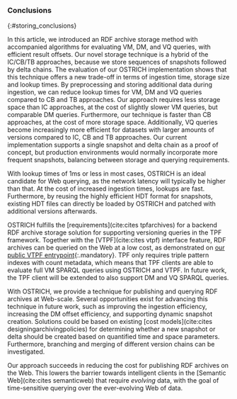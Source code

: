 <div class="printonly empty-page">&nbsp;</div>

### Conclusions
{:#storing_conclusions}

In this article, we introduced an RDF archive storage method with accompanied algorithms for evaluating VM, DM, and VQ queries,
with efficient result offsets.
Our novel storage technique is a hybrid of the IC/CB/TB approaches, because we store sequences of snapshots followed by delta chains.
The evaluation of our OSTRICH implementation shows that this technique offers a new trade-off in terms of ingestion time, storage size and lookup times.
By preprocessing and storing additional data during ingestion, we can reduce lookup times for VM, DM and VQ queries compared to CB and TB approaches.
Our approach requires less storage space than IC approaches, at the cost of slightly slower VM queries, but comparable DM queries.
Furthermore, our technique is faster than CB approaches, at the cost of more storage space.
Additionally, VQ queries become increasingly more efficient for datasets with larger amounts of versions compared to IC, CB and TB approaches.
Our current implementation supports a single snapshot and delta chain
as a proof of concept,
but production environments would normally incorporate more frequent snapshots,
balancing between storage and querying requirements.

With lookup times of 1ms or less in most cases, OSTRICH is an ideal candidate for Web querying,
as the network latency will typically be higher than that.
At the cost of increased ingestion times, lookups are fast.
Furthermore, by reusing the highly efficient HDT format for snapshots,
existing HDT files can directly be loaded by OSTRICH
and patched with additional versions afterwards.

OSTRICH fulfills the [requirements](cite:cites tpfarchives) for a backend RDF archive storage solution
for supporting versioning queries in the TPF framework.
Together with the [VTPF](cite:cites vtpf) interface feature, RDF archives can be queried on the Web at a low cost,
as demonstrated on [our public VTPF entrypoint](http://versioned.linkeddatafragments.org/bear){:.mandatory}.
TPF only requires triple pattern indexes with count metadata,
which means that TPF clients are able to evaluate full VM SPARQL queries using OSTRICH and VTPF.
In future work, the TPF client will be extended to also support DM and VQ SPARQL queries.

With OSTRICH, we provide a technique for publishing and querying RDF archives at Web-scale.
Several opportunities exist for advancing this technique in future work,
such as improving the ingestion efficiency, increasing the DM offset efficiency,
and supporting dynamic snapshot creation.
Solutions could be based on existing
[cost models](cite:cites designingarchivingpolicies) for determining whether a new snapshot or delta
should be created based on quantified time and space parameters.
Furthermore, branching and merging of different version chains can be investigated.

Our approach succeeds in reducing the cost for publishing RDF archives on the Web.
This lowers the barrier towards intelligent clients in the [Semantic Web](cite:cites semanticweb) that require *evolving* data,
with the goal of time-sensitive querying over the ever-evolving Web of data.
